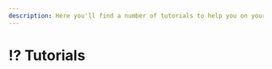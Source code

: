 ```yaml
---
description: Here you'll find a number of tutorials to help you on your adventure
---
```


# ⁉️ Tutorials

